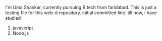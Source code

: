 I'm Uma Shankar, currently pursuing B.tech from faridabad. 
This is just a testing file for this web-d repository.
initial committed line.
till now, i have studied 
 1. javascript
 2. Node.js